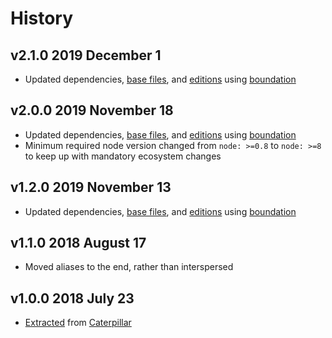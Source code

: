 # History

## v2.1.0 2019 December 1

-   Updated dependencies, [base files](https://github.com/bevry/base), and [editions](https://editions.bevry.me) using [boundation](https://github.com/bevry/boundation)

## v2.0.0 2019 November 18

-   Updated dependencies, [base files](https://github.com/bevry/base), and [editions](https://editions.bevry.me) using [boundation](https://github.com/bevry/boundation)
-   Minimum required node version changed from `node: >=0.8` to `node: >=8` to keep up with mandatory ecosystem changes

## v1.2.0 2019 November 13

-   Updated dependencies, [base files](https://github.com/bevry/base), and [editions](https://editions.bevry.me) using [boundation](https://github.com/bevry/boundation)

## v1.1.0 2018 August 17

-   Moved aliases to the end, rather than interspersed

## v1.0.0 2018 July 23

-   [Extracted](https://github.com/bevry/caterpillar/blob/1d7bc4eed526d3d3d78d546fee0a4107652c8f09/source/logger.js#L56-L72) from [Caterpillar](https://github.com/bevry/caterpillar)
